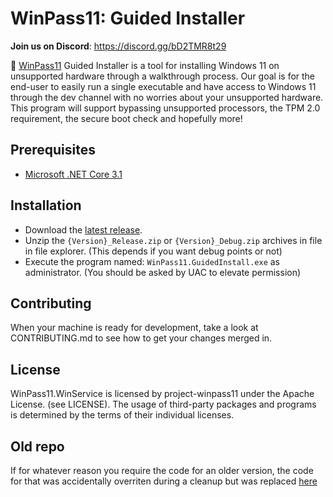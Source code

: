 # WinPass11: Guided Installer

**Join us on Discord**: https://discord.gg/bD2TMR8t29

🔑 [WinPass11](https://github.com/project-winpass11) Guided Installer is a tool for installing Windows 11 on unsupported hardware through a walkthrough process. Our goal is for the end-user to easily run a single executable and have access to Windows 11 through the dev channel with no worries about your unsupported hardware. This program will support bypassing unsupported processors, the TPM 2.0 requirement, the secure boot check and hopefully more!

## Prerequisites
* [Microsoft .NET Core 3.1](https://dotnet.microsoft.com/download/dotnet/3.1)

## Installation
* Download the [latest release](https://github.com/project-winpass11/WinPass11.GuidedInstaller/releases).
* Unzip the `{Version}_Release.zip` or `{Version}_Debug.zip` archives in file in file explorer. (This depends if you want debug points or not)
* Execute the program named: `WinPass11.GuidedInstall.exe` as administrator. (You should be asked by UAC to elevate permission)

## Contributing
When your machine is ready for development, take a look at CONTRIBUTING.md to see how to get your changes merged in.

## License
WinPass11.WinService is licensed by project-winpass11 under the Apache License. (see LICENSE). The usage of third-party packages and programs is determined by the terms of their individual licenses.


## Old repo

If for whatever reason you require the code for an older version, the code for that was accidentally overriten during a cleanup but was replaced [here](https://github.com/project-winpass11/guided-installer-precleanup)

